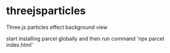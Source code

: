 # threejsparticles

Three.js particles effect background view

start installing parcel globally
and then run command
'npx parcel index.html'
